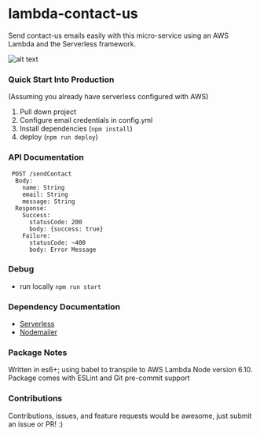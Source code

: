# lambda-contact-us
Send contact-us emails easily with this micro-service using an AWS Lambda and the Serverless framework. 

![alt text](http://i68.tinypic.com/16at84n.png)

### Quick Start Into Production
(Assuming you already have serverless configured with AWS)
 1. Pull down project
 2. Configure email credentials in config.yml
 3. Install dependencies (`npm install`)
 4. deploy (`npm run deploy`)
 
### API Documentation
 ```
  POST /sendContact
   Body: 
     name: String
     email: String
     message: String
   Response:
     Success:
       statusCode: 200
       body: {success: true}
     Failure:
       statusCode: ~400
       body: Error Message
 ```
 ### Debug
  - run locally `npm run start` 
  
 ### Dependency Documentation
   - [Serverless](https://serverless.com/framework/docs/providers/aws/guide/quick-start/)
   - [Nodemailer](https://nodemailer.com/about/)

### Package Notes
Written in es6+; using babel to transpile to AWS Lambda Node version 6.10.
Package comes with ESLint and Git pre-commit support

### Contributions
Contributions, issues, and feature requests would be awesome, just submit an issue or PR! :)
